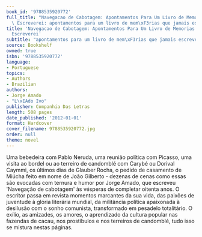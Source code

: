 ```yaml
---
book_id: '9788535920772'
full_title: "Navegacao de Cabotagem: Apontamentos Para Um Livro de Memorias Que Jamais\
  \ Escreverei: apontamentos para um livro de mem\xF3rias que jamais escreverei"
title: 'Navegacao de Cabotagem: Apontamentos Para Um Livro de Memorias Que Jamais
  Escreverei'
subtitle: "apontamentos para um livro de mem\xF3rias que jamais escreverei"
source: Bookshelf
owned: true
isbn: '9788535920772'
language:
- Portuguese
topics:
- Authors
- Brazilian
authors:
- Jorge Amado
- "L\xEAdo Ivo"
publisher: Companhia Das Letras
length: 508 pages
date_published: '2012-01-01'
format: Hardcover
cover_filename: 9788535920772.jpg
order: null
theme: novel
---
```

Uma bebedeira com Pablo Neruda, uma reunião política com Picasso, uma visita ao bordel ou ao terreiro de candomblé com Carybé ou Dorival Caymmi, os últimos dias de Glauber Rocha, o pedido de casamento de Miúcha feito em nome de João Gilberto - dezenas de cenas como essas são evocadas com ternura e humor por Jorge Amado, que escreveu 'Navegação de cabotagem' às vésperas de completar oitenta anos. O escritor passa em revista momentos marcantes da sua vida, das paixões de juventude à glória literária mundial, da militância política apaixonada à desilusão com o sonho comunista, transformado em pesadelo totalitário. O exílio, as amizades, os amores, o aprendizado da cultura popular nas fazendas de cacau, nos prostíbulos e nos terreiros de candomblé, tudo isso se mistura nestas páginas.
